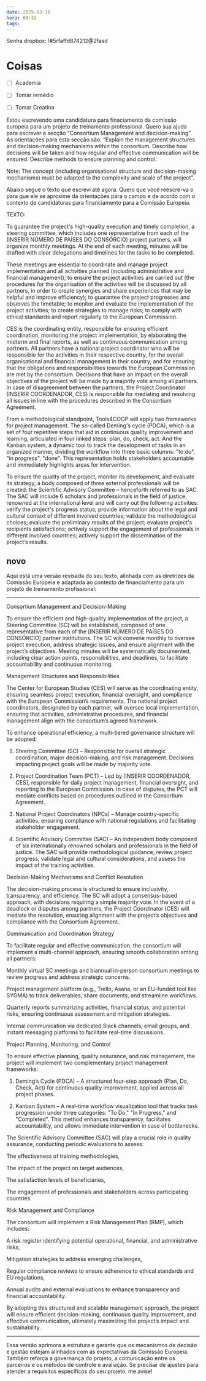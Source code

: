 ```yaml
---
date: 2025-03-10
hora: 09:42
tags:
---
```

Senha dropbox: !#5rfaffd874212@2fasd



# Coisas
- [ ] Academia
- [ ] Tomar remédio
- [ ] Tomar Creatina


Estou escrevendo uma candidatura para finaciamento da comissão europeia para um projeto de treinamento professional. Quero sua ajuda para escrever a secção “Consortium Management and decision-making”. As orientações para esta secção são: “Explain the management structures and decision-making mechanisms within the consortium. Describe how decisions will be taken and how regular and effective communication will be ensured. Describe methods to ensure planning and control.

Note: The concept (including organisational structure and decision-making mechanisms) must be adapted to the complexity and scale of the project”.

Abaixo segue o texto que escrevi até agora. Quero que você reescre-va o para que ele se aproxime da orientações para o campo e de acordo com o contexto de candidaturas para financiamento para a Comissão Europeia.

TEXTO:

To guarantee the project's high-quality execution and timely completion, a steering committee, which includes one representative from each of the (INSERIR NÚMERO DE PAÍSES DO CONSÓRCIO) project partners, will organize monthly meetings. At the end of each meeting, minutes will be drafted with clear delegations and timelines for the tasks to be completed.

These meetings are essential to coordinate and manage project implementation and all activities planned (including administrative and financial management); to ensure the project activities are carried out (the procedures for the organisation of the activities will be discussed by all partners, in order to create synergies and share experiences that may be helpful and improve efficiency); to guarantee the project progresses and observes the timetable; to monitor and evaluate the implementation of the project activities; to create strategies to manage risks; to comply with ethical standards and report regularly to the European Commission.

CES is the coordinating entity, responsible for ensuring efficient coordination, monitoring the project implementation, by elaborating the midterm and final reports, as well as continuous communication among partners. All partners have a national project coordinator who will be responsible for the activities in their respective country, for the overall organisational and financial management in their country, and for ensuring that the obligations and responsibilities towards the European Commission are met by the consortium. Decisions that have an impact on the overall objectives of the project will be made by a majority vote among all partners. In case of disagreement between the partners, the Project Coordinator (INSERIR COORDENADOR, CES) is responsible for mediating and resolving all issues in line with the procedures described in the Consortium Agreement.

From a methodological standpoint, Tools4COOP will apply two frameworks for project management. The so-called Deming's cycle (PDCA), which is a set of four repetitive steps that aid in continuous quality improvement and learning, articulated in four linked steps: plan, do, check, act. And the Kanban system, a dynamic tool to track the development of tasks in an organized manner, dividing the workflow into three basic columns: "to do", "in progress", "done". This representation holds stakeholders accountable and immediately highlights areas for intervention.

To ensure the quality of the project, monitor its development, and evaluate its strategy, a body composed of three external professionals will be created: the Scientific Advisory Committee – henceforth referred to as SAC. The SAC will include 6 scholars and professionals in the field of justice, renowned at the international level and will carry out the following activities: verify the project's progress status; provide information about the legal and cultural context of different involved countries; validate the methodological choices; evaluate the preliminary results of the project; evaluate project's recipients satisfactions; actively support the engagement of professionals in different involved countries; actively support the dissemination of the project’s results.


## novo 
Aqui está uma versão revisada do seu texto, alinhada com as diretrizes da Comissão Europeia e adaptada ao contexto de financiamento para um projeto de treinamento profissional:


---

Consortium Management and Decision-Making

To ensure the efficient and high-quality implementation of the project, a Steering Committee (SC) will be established, composed of one representative from each of the [INSERIR NÚMERO DE PAÍSES DO CONSÓRCIO] partner institutions. The SC will convene monthly to oversee project execution, address strategic issues, and ensure alignment with the project’s objectives. Meeting minutes will be systematically documented, including clear action points, responsibilities, and deadlines, to facilitate accountability and continuous monitoring.

Management Structures and Responsibilities

The Center for European Studies (CES) will serve as the coordinating entity, ensuring seamless project execution, financial oversight, and compliance with the European Commission’s requirements. The national project coordinators, designated by each partner, will oversee local implementation, ensuring that activities, administrative procedures, and financial management align with the consortium’s agreed framework.

To enhance operational efficiency, a multi-tiered governance structure will be adopted:

1. Steering Committee (SC) – Responsible for overall strategic coordination, major decision-making, and risk management. Decisions impacting project goals will be made by majority vote.


2. Project Coordination Team (PCT) – Led by [INSERIR COORDENADOR, CES], responsible for daily project management, financial oversight, and reporting to the European Commission. In case of disputes, the PCT will mediate conflicts based on procedures outlined in the Consortium Agreement.


3. National Project Coordinators (NPCs) – Manage country-specific activities, ensuring compliance with national regulations and facilitating stakeholder engagement.


4. Scientific Advisory Committee (SAC) – An independent body composed of six internationally renowned scholars and professionals in the field of justice. The SAC will provide methodological guidance, review project progress, validate legal and cultural considerations, and assess the impact of the training activities.



Decision-Making Mechanisms and Conflict Resolution

The decision-making process is structured to ensure inclusivity, transparency, and efficiency. The SC will adopt a consensus-based approach, with decisions requiring a simple majority vote. In the event of a deadlock or disputes among partners, the Project Coordinator (CES) will mediate the resolution, ensuring alignment with the project’s objectives and compliance with the Consortium Agreement.

Communication and Coordination Strategy

To facilitate regular and effective communication, the consortium will implement a multi-channel approach, ensuring smooth collaboration among all partners:

Monthly virtual SC meetings and biannual in-person consortium meetings to review progress and address strategic concerns.

Project management platform (e.g., Trello, Asana, or an EU-funded tool like SYGMA) to track deliverables, share documents, and streamline workflows.

Quarterly reports summarizing activities, financial status, and potential risks, ensuring continuous assessment and mitigation strategies.

Internal communication via dedicated Slack channels, email groups, and instant messaging platforms to facilitate real-time discussions.


Project Planning, Monitoring, and Control

To ensure effective planning, quality assurance, and risk management, the project will implement two complementary project management frameworks:

1. Deming’s Cycle (PDCA) – A structured four-step approach (Plan, Do, Check, Act) for continuous quality improvement, applied across all project phases.


2. Kanban System – A real-time workflow visualization tool that tracks task progression under three categories: "To Do," "In Progress," and "Completed". This method enhances transparency, facilitates accountability, and allows immediate intervention in case of bottlenecks.



The Scientific Advisory Committee (SAC) will play a crucial role in quality assurance, conducting periodic evaluations to assess:

The effectiveness of training methodologies,

The impact of the project on target audiences,

The satisfaction levels of beneficiaries,

The engagement of professionals and stakeholders across participating countries.


Risk Management and Compliance

The consortium will implement a Risk Management Plan (RMP), which includes:

A risk register identifying potential operational, financial, and administrative risks,

Mitigation strategies to address emerging challenges,

Regular compliance reviews to ensure adherence to ethical standards and EU regulations,

Annual audits and external evaluations to enhance transparency and financial accountability.


By adopting this structured and scalable management approach, the project will ensure efficient decision-making, continuous quality improvement, and effective communication, ultimately maximizing the project’s impact and sustainability.


---

Essa versão aprimora a estrutura e garante que os mecanismos de decisão e gestão estejam alinhados com as expectativas da Comissão Europeia. Também reforça a governança do projeto, a comunicação entre os parceiros e os métodos de controle e avaliação. Se precisar de ajustes para atender a requisitos específicos do seu projeto, me avise!

